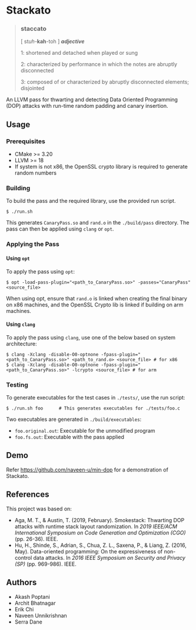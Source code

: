# Stackato

> ### staccato
> [ st*uh*-**kah**-toh ] ***adjective***
>
> 1: shortened and detached when played or sung
>
> 2: characterized by performance in which the notes are abruptly disconnected
> 
> 3: composed of or characterized by abruptly disconnected elements; disjointed

An LLVM pass for thwarting and detecting Data Oriented Programming (DOP) attacks with run-time random padding and canary insertion.

## Usage
### Prerequisites
- CMake >= 3.20
- LLVM >= 18
- If system is not x86, the OpenSSL crypto library is required to generate random numbers

### Building
To build the pass and the required library, use the provided run script.
```console
$ ./run.sh
```
This generates `CanaryPass.so` and `rand.o` in the `./build/pass` directory. The pass can then be applied using `clang` or `opt`.

### Applying the Pass
#### Using `opt`
To apply the pass using `opt`:
```console
$ opt -load-pass-plugin="<path_to_CanaryPass.so>" -passes="CanaryPass" <source_file>
```
When using opt, ensure that `rand.o` is linked when creating the final binary on x86 machines, and the OpenSSL Crypto lib is linked if building on arm machines.

#### Using `clang`
To apply the pass using `clang`, use one of the below based on system architecture:
```console
$ clang -Xclang -disable-O0-optnone -fpass-plugin="<path_to_CanaryPass.so>" <path_to_rand.o> <source_file> # for x86
$ clang -Xclang -disable-O0-optnone -fpass-plugin="<path_to_CanaryPass.so>" -lcrypto <source_file> # for arm
```

### Testing
To generate executables for the test cases in `./tests/`, use the run script:
```console
$ ./run.sh foo      # This generates executables for ./tests/foo.c
```
Two executables are generated in `./build/executables`:
- `foo.original.out`: Executable for the unmodified program
- `foo.fs.out`: Executable with the pass applied

## Demo
Refer https://github.com/naveen-u/min-dop for a demonstration of Stackato.

## References
This project was based on:
- Aga, M. T., & Austin, T. (2019, February). Smokestack: Thwarting DOP attacks with runtime stack layout randomization. In _2019 IEEE/ACM International Symposium on Code Generation and Optimization (CGO)_ (pp. 26-36). IEEE.
- Hu, H., Shinde, S., Adrian, S., Chua, Z. L., Saxena, P., & Liang, Z. (2016, May). Data-oriented programming: On the expressiveness of non-control data attacks. In _2016 IEEE Symposium on Security and Privacy (SP)_ (pp. 969-986). IEEE.

## Authors
- Akash Poptani
- Archit Bhatnagar
- Erik Chi
- Naveen Unnikrishnan
- Serra Dane
